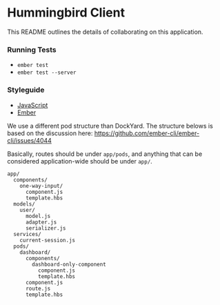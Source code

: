 # Hummingbird Client

This README outlines the details of collaborating on this application.

### Running Tests

* `ember test`
* `ember test --server`

### Styleguide

* [JavaScript](https://github.com/dockyard/styleguides/blob/master/javascript.md)
* [Ember](https://github.com/dockyard/styleguides/blob/master/ember.md)

We use a different pod structure than DockYard. The structure belows is based on
the discussion here: https://github.com/ember-cli/ember-cli/issues/4044

Basically, routes should be under `app/pods`, and anything that can be considered application-wide should be under `app/`.

```
app/
  components/
    one-way-input/
      component.js
      template.hbs
  models/
    user/
      model.js
      adapter.js
      serializer.js
  services/
    current-session.js
  pods/
    dashboard/
      components/
        dashboard-only-component
          component.js
          template.hbs
      component.js
      route.js
      template.hbs
```
